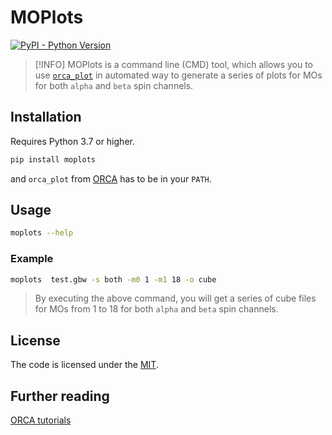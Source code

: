 # MOPlots

[![PyPI - Python Version](https://img.shields.io/pypi/pyversions/moplots?logo=pypi&logoColor=yellow)](https://pypi.org/project/moplots/)

> [!INFO]
> MOPlots is a command line (CMD) tool, which allows you to use
> [`orca_plot`](https://www.orcasoftware.de/tutorials_orca/react/FUKUI.html#generating-a-cube-file) in automated way
> to generate a series of plots for MOs for both `alpha` and `beta` spin channels.

## Installation

Requires Python 3.7 or higher.

```bash
pip install moplots
```

and `orca_plot` from [ORCA](https://www.orcasoftware.de/tutorials_orca/) has to be in your `PATH`.

## Usage

```bash
moplots --help
```

### Example

```bash
moplots  test.gbw -s both -m0 1 -m1 18 -o cube
```

> By executing the above command, you will get a series of cube files for
> MOs from 1 to 18 for both `alpha` and `beta` spin channels.

## License

The code is licensed under the [MIT](LICENSE).

## Further reading

[ORCA tutorials](https://www.orcasoftware.de/tutorials_orca/index.html#)

